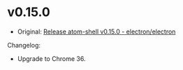 # v0.15.0

* Original: [Release atom-shell v0.15.0 - electron/electron](https://github.com/electron/electron/releases/tag/v0.15.0)

Changelog:

* Upgrade to Chrome 36.
